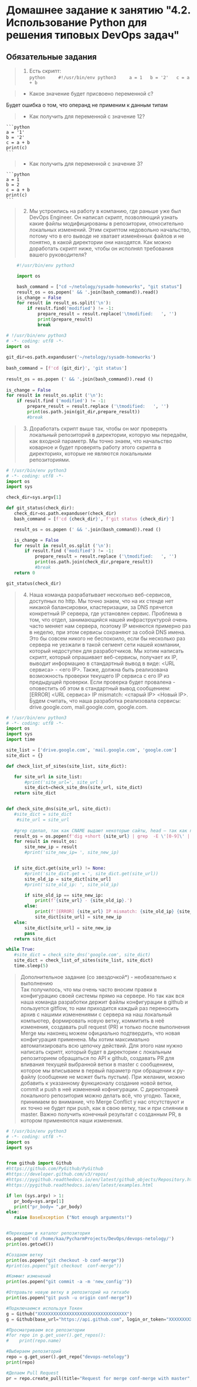 # Домашнее задание к занятию "4.2. Использование Python для решения типовых DevOps задач"

## Обязательные задания

>1. Есть скрипт:  
	```python    
    #!/usr/bin/env python3    
	a = 1  
	b = '2'  
	c = a + b  
	```  
	 
>* Какое значение будет присвоено переменной c?  
	
Будет ошибка о том, что операнд не применим к данным типам  
	
>* Как получить для переменной c значение 12?

    ```python
	a = '1'  
    b = '2'  
    c = a + b  
    print(c)  
    ```
	
>* Как получить для переменной c значение 3?
	
    ```python  	
	a = 1  
    b = 2  
    c = a + b  
    print(c)  
    ```   
	

>2. Мы устроились на работу в компанию, где раньше уже был DevOps Engineer. Он написал скрипт, позволяющий узнать какие файлы модифицированы в репозитории, относительно локальных изменений. Этим скриптом недовольно начальство, потому что в его выводе не хватает изменённых файлов и не понятно, в какой директории они находятся. Как можно доработать скрипт ниже, чтобы он исполнял требования вашего руководителя?

```python
    #!/usr/bin/env python3

    import os

	bash_command = ["cd ~/netology/sysadm-homeworks", "git status"]
	result_os = os.popen(' && '.join(bash_command)).read()
    is_change = False
	for result in result_os.split('\n'):
        if result.find('modified') != -1:
            prepare_result = result.replace('\tmodified:   ', '')
            print(prepare_result)
            break

```

```python
# !/usr/bin/env python3
# -*- coding: utf8 -*- 
import os   
   
git_dir=os.path.expanduser('~/netology/sysadm-homeworks')   
   
bash_command = [f'cd {git_dir}', 'git status']   
   
result_os = os.popen (' && '.join(bash_command)).read ()   
   
is_change = False  
for result in result_os.split ('\n'):  
    if result.find ('modified') != -1:  
        prepare_result = result.replace ('\tmodified:   ', '')  
        print(os.path.join(git_dir,prepare_result))  
        #break  
```


>3. Доработать скрипт выше так, чтобы он мог проверять локальный репозиторий в директории, которую мы передаём, как входной параметр. Мы точно знаем, что начальство коварное и будет проверять работу этого скрипта в директориях, которые не являются локальными репозиториями.
 
 ```python 
# !/usr/bin/env python3  
# -*- coding: utf8 -*-  
import os  
import sys  

check_dir=sys.argv[1]

def git_status(check_dir):
    check_dir=os.path.expanduser(check_dir)
    bash_command = [f'cd {check_dir}', f'git status {check_dir}']

    result_os = os.popen (' && '.join(bash_command)).read ()

    is_change = False
    for result in result_os.split ('\n'):
        if result.find ('modified') != -1:
            prepare_result = result.replace ('\tmodified:   ', '')
            print(os.path.join(check_dir,prepare_result))
            #break
    return 0

git_status(check_dir)
```

>4. Наша команда разрабатывает несколько веб-сервисов, доступных по http. Мы точно знаем, что на их стенде нет никакой балансировки, кластеризации, за DNS прячется конкретный IP сервера, где установлен сервис. Проблема в том, что отдел, занимающийся нашей инфраструктурой очень часто меняет нам сервера, поэтому IP меняются примерно раз в неделю, при этом сервисы сохраняют за собой DNS имена. Это бы совсем никого не беспокоило, если бы несколько раз сервера не уезжали в такой сегмент сети нашей компании, который недоступен для разработчиков. Мы хотим написать скрипт, который опрашивает веб-сервисы, получает их IP, выводит информацию в стандартный вывод в виде: <URL сервиса> - <его IP>. Также, должна быть реализована возможность проверки текущего IP сервиса c его IP из предыдущей проверки. Если проверка будет провалена - оповестить об этом в стандартный вывод сообщением: [ERROR] <URL сервиса> IP mismatch: <старый IP> <Новый IP>. Будем считать, что наша разработка реализовала сервисы: drive.google.com, mail.google.com, google.com.

 ```python 
# !/usr/bin/env python3
# -*- coding: utf8 -*-
import os
import sys
import time

site_list = ['drive.google.com', 'mail.google.com', 'google.com']
site_dict = {}

def check_list_of_sites(site_list, site_dict):

    for site_url in site_list:
        #print('site_url=', site_url )
        site_dict=check_site_dns(site_url, site_dict)
    return site_dict


def check_site_dns(site_url, site_dict):
    #site_dict = site_dict
     #site_url = site_url
	
    #grep сделал, так как CNAME выдают некоторые сайты, head – так как по факту имеют несколько ip
    result_os = os.popen(f'dig +short {site_url} | grep  -E \'[0-9]\' | head -n 1 | tr -d \'\r\n\'')
    for result in result_os:
        site_new_ip = result
        #print('site_new_ip= ', site_new_ip)


    if site_dict.get(site_url) != None:
        #print('site_dict.get = ', site_dict.get(site_url))
        site_old_ip = site_dict[site_url]
        #print('site_old_ip: ', site_old_ip)

        if site_old_ip == site_new_ip:
            print(f'{site_url} - {site_old_ip}.')
        else:
            print(f'[ERROR] {site_url} IP mismatch: {site_old_ip} {site_new_ip}.')
            site_dict[site_url] = site_new_ip
    else:
        site_dict[site_url] = site_new_ip
        pass
    return site_dict

while True:
    #site_dict = check_site_dns('google.com', site_dict)
    site_dict = check_list_of_sites(site_list, site_dict)
    time.sleep(5)
```

>Дополнительное задание (со звездочкой*) - необязательно к выполнению  
>Так получилось, что мы очень часто вносим правки в конфигурацию своей системы прямо на сервере. Но так как вся наша команда разработки держит файлы конфигурации в github и пользуется gitflow, то нам приходится каждый раз переносить архив с нашими изменениями с сервера на наш локальный компьютер, формировать новую ветку, коммитить в неё изменения, создавать pull request (PR) и только после выполнения Merge мы наконец можем официально подтвердить, что новая конфигурация применена. Мы хотим максимально автоматизировать всю цепочку действий. Для этого нам нужно написать скрипт, который будет в директории с локальным репозиторием обращаться по API к github, создавать PR для вливания текущей выбранной ветки в master с сообщением, которое мы вписываем в первый параметр при обращении к py-файлу (сообщение не может быть пустым). При желании, можно добавить к указанному функционалу создание новой ветки, commit и push в неё изменений кофнигурации. С директорией локального репозитория можно делать всё, что угодно. Также, принимаем во внимание, что Merge Conflict у нас отсутствуют и их точно не будет при push, как в свою ветку, так и при слиянии в master. Важно получить конечный результат с созданным PR, в котором применяются наши изменения.   

 ```python 
# !/usr/bin/env python3
# -*- coding: utf8 -*-
import os
import sys


from github import Github
#https://github.com/PyGithub/PyGithub
#https://developer.github.com/v3/repos/
#https://pygithub.readthedocs.io/en/latest/github_objects/Repository.html
#https://pygithub.readthedocs.io/en/latest/examples.html

if len (sys.argv) > 1:
    pr_body=sys.argv[1]
    print("pr_body= ",pr_body)
else:
    raise BaseException ("Not enough arguments!")


#Переходим в каталог репозитория
os.popen('cd /home/kaa/PycharmProjects/DevOps/devops-netology/')
print(os.getcwd())

#Создаем ветку
print(os.popen("git checkout -b conf-merge"))
#print(os.popen("git checkout  conf-merge"))

#Коммит изменений
print(os.popen("git commit -a -m 'new_config'"))

#Отправьте новую ветку в репозиторий на гитхабе
print(os.popen("git push -u origin conf-merge"))

#Подключаемся используя Токен
g = Github("XXXXXXXXXXXXXXXXXXXXXXXXXXXXXXXXXX")
g = Github(base_url="https://api.github.com", login_or_token="XXXXXXXXXXXXXXXXXXXXXXXXXXXXXXXXXX")

#Просматриваем все репозитории
#for repo in g.get_user().get_repos():
#    print(repo.name)

#Выбираем репозиторий
repo = g.get_user().get_repo("devops-netology")
print(repo)

#Делаем Pull Request
pr = repo.create_pull(title="Request for merge conf-merge with master", body=pr_body, head="conf-merge", base="master")
```
